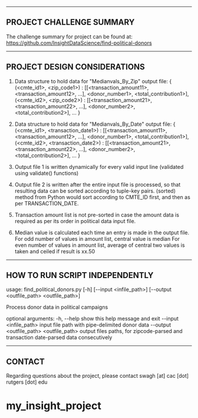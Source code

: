 -------------------------
PROJECT CHALLENGE SUMMARY
-------------------------
The challenge summary for project can be found at:
https://github.com/InsightDataScience/find-political-donors


-----------------------------
PROJECT DESIGN CONSIDERATIONS
-----------------------------
1. Data structure to hold data for "Medianvals_By_Zip" output file:
{
    (<cmte_id1>, <zip_code1>) : [[<transaction_amount11>, <transaction_amount12>, ...], <donor_number1>, <total_contribution1>],
    (<cmte_id2>, <zip_code2>) : [[<transaction_amount21>, <transaction_amount22>, ...], <donor_number2>, <total_contribution2>],
    ...
}

2. Data structure to hold data for "Medianvals_By_Date" output file:
{
    (<cmte_id1>, <transaction_date1>) : [[<transaction_amount11>, <transaction_amount12>, ...], <donor_number1>, <total_contribution1>],
    (<cmte_id2>, <transaction_date2>) : [[<transaction_amount21>, <transaction_amount22>, ...], <donor_number2>, <total_contribution2>],
    ...
}

3. Output file 1 is written dynamically for every valid input line (validated using validate() functions)

4. Output file 2 is written after the entire input file is processed, so that resulting data can be sorted according to tuple-key pairs.
   (sorted) method from Python would sort according to CMTE_ID first, and then as per TRANSACTION_DATE.

5. Transaction amount list is not pre-sorted in case the amount data is required as per its order in political data input file.

6. Median value is calculated each time an entry is made in the output file.
   For odd number of values in amount list, central value is median
   For even number of values in amount list, average of central two values is taken and ceiled if result is xx.50


-------------------------------
HOW TO RUN SCRIPT INDEPENDENTLY
-------------------------------

usage: find_political_donors.py [-h] [--input <infile_path>]
                                [--output <outfile_path> <outfile_path>]

Process donor data in political campaigns

optional arguments:
  -h, --help            show this help message and exit
  --input <infile_path>
                        input file path with pipe-delimited donor data
  --output <outfile_path> <outfile_path>
                        output files paths, for zipcode-parsed and transaction
                        date-parsed data consecutively

-------
CONTACT 
-------
Regarding questions about the project, please contact swagh [at] cac [dot] rutgers [dot] edu
# my_insight_project
